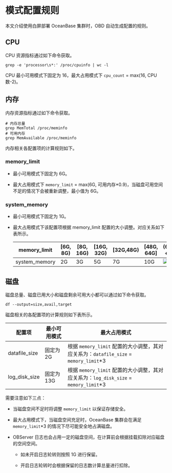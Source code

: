 # 模式配置规则

本文介绍使用白屏部署 OceanBase 集群时，OBD 自动生成配置的规则。

## CPU

CPU 资源指标通过如下命令获取。

```shell
grep -e 'processor\s*:' /proc/cpuinfo | wc -l
```

CPU 最小可用模式下固定为 16，最大占用模式下 `cpu_count` = max(16, CPU 数-2)。

## 内存

内存资源指标通过如下命令获取。

```shell
# 内存总量
grep MemTotal /proc/meminfo
# 可用内存
grep MemAvailable /proc/meminfo
```

内存相关各配置项的计算规则如下。

### memory_limit

* 最小可用模式下固定为 6G。

* 最大占用模式下 `memory_limit` = max(6G, 可用内存*0.9)，当磁盘可用空间不足的情况下会被重新调整，最小值为 6G。

### system_memory

* 最小可用模式下固定为 1G。

* 最大占用模式下该配置项根据 memory_limit 配置的大小调整。对应关系如下表所示。
  
  | memory_limit  | [6G, 8G) | [8G, 16G) | [16G, 32G) | [32G,48G) | [48G, 64G] | (64G, +∞) |
  |---------------|----------|-----------|------------|-----------|------------|-----------|
  | system_memory |  2G      |  3G       |  5G        |  7G       |  10G       | ![1](https://obbusiness-private.oss-cn-shanghai.aliyuncs.com/doc/img/obd/V2.1.0/zh-CN/10.configure-rules-01.png)       |

## 磁盘

磁盘总量、磁盘已用大小和磁盘剩余可用大小都可以通过如下命令获取。

```shell
df --output=size,avail,target
```

磁盘相关的各配置项的计算规则如下表所示。

|  配置项      |  最小可用模式  |  最大占用模式 |
|--------------|---------------|--------------|
| datafile_size | 固定为 2G   | 根据 `memory_limit` 配置的大小调整，其对应关系为：`datafile_size` = `memory_limit`*3 |
| log_disk_size | 固定为 13G   | 根据 `memory_limit` 配置的大小调整，其对应关系为：`log_disk_size` = `memory_limit`*3 |

需要注意如下三点：

* 当磁盘空间不足时将调整 `memory_limit` 以保证存储安全。

* 最大占用模式下，当磁盘空间充足时，OceanBase 集群会在满足 `memory_limit`*3 的情况下尽可能安全地占满磁盘。

* OBServer 日志也会占用一定的磁盘空间，在计算前会根据挂载扣除对应磁盘的空间空间。

  * 如未开启日志轮转则按照 1G 进行保留。
  
  * 开启日志轮转时会根据保留的日志数计算总量进行扣除。
